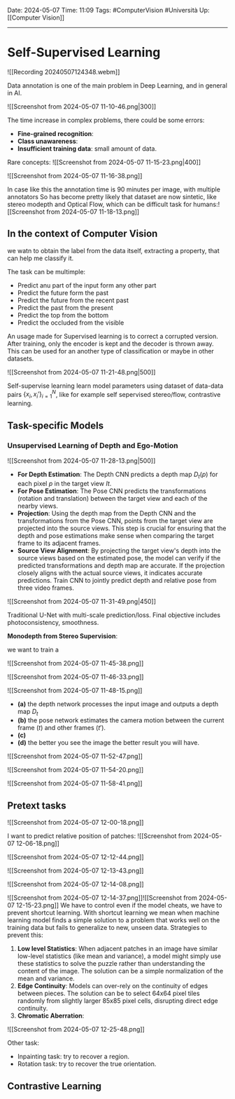 Date: 2024-05-07
Time: 11:09
Tags: #ComputerVision #Università 
Up: [[Computer Vision]]

---
# Self-Supervised Learning

![[Recording 20240507124348.webm]]

Data annotation is one of the main problem in Deep Learning, and in general in AI.

![[Screenshot from 2024-05-07 11-10-46.png|300]]

The time increase in complex problems, there could be some errors:
- **Fine-grained recognition**: 
- **Class unawareness**: 
- **Insufficient training data**: small amount of data.

Rare concepts:
![[Screenshot from 2024-05-07 11-15-23.png|400]]


![[Screenshot from 2024-05-07 11-16-38.png]]

In case like this the annotation time is 90 minutes per image, with multiple annotators
So has become pretty likely that dataset are now sintetic, like stereo modepth and Optical Flow, which can be difficult task for humans:![[Screenshot from 2024-05-07 11-18-13.png]]


## In the context of Computer Vision

we watn to obtain the label from the data itself, extracting a property, that can help me classify it.

The task can be multimple:
- Predict anu part of the input form any other part
- Predict the future form the past
- Predict the future from the recent past
- Predict the past from the present
- Predict the top from the bottom
- Predict the occluded from the visible

An usage made for Supervised learning is to correct a corrupted version. After training, only the encoder is kept and the decoder is thrown away. This can be used for an another type of classification or maybe in other datasets.

![[Screenshot from 2024-05-07 11-21-48.png|500]]

Self-supervise learning learn model parameters using dataset of data-data pairs $\{x_i,x_i'\}^N_{i=1}$, like for example self sepervised stereo/flow, contrastive learning.


## Task-specific Models

### Unsupervised Learning of Depth and Ego-Motion

![[Screenshot from 2024-05-07 11-28-13.png|500]]

- **For Depth Estimation**: The Depth CNN predicts a depth map $D_t​(p)$ for each pixel $p$ in the target view $It$.
- **For Pose Estimation**: The Pose CNN predicts the transformations (rotation and translation) between the target view and each of the nearby views.
- **Projection**: Using the depth map from the Depth CNN and the transformations from the Pose CNN, points from the target view are projected into the source views. This step is crucial for ensuring that the depth and pose estimations make sense when comparing the target frame to its adjacent frames.
- **Source View Alignment**: By projecting the target view's depth into the source views based on the estimated pose, the model can verify if the predicted transformations and depth map are accurate. If the projection closely aligns with the actual source views, it indicates accurate predictions.
Train CNN to jointly predict depth and relative pose from three video frames. 

![[Screenshot from 2024-05-07 11-31-49.png|450]]

Traditional U-Net with multi-scale prediction/loss. Final objective includes photoconsistency, smoothness. 

**Monodepth from Stereo Supervision**:

we want to train a 

![[Screenshot from 2024-05-07 11-45-38.png]]


![[Screenshot from 2024-05-07 11-46-33.png]]

![[Screenshot from 2024-05-07 11-48-15.png]]


- **(a)** the depth network processes the input image and outputs a depth map $D_t$
- **(b)** the pose network estimates the camera motion between the current frame $(t)$ and other frames $(t')$. 
- **(c)** 
- **(d)** the better you see the image the better result you will have.


![[Screenshot from 2024-05-07 11-52-47.png]]

![[Screenshot from 2024-05-07 11-54-20.png]]


![[Screenshot from 2024-05-07 11-58-41.png]]

## Pretext tasks

![[Screenshot from 2024-05-07 12-00-18.png]]

I want to predict relative position of patches:
![[Screenshot from 2024-05-07 12-06-18.png]]

![[Screenshot from 2024-05-07 12-12-44.png]]

![[Screenshot from 2024-05-07 12-13-43.png]]

![[Screenshot from 2024-05-07 12-14-08.png]]

![[Screenshot from 2024-05-07 12-14-37.png]]![[Screenshot from 2024-05-07 12-15-23.png]]
We have to control even if the model cheats, we have to prevent shortcut learning. With shortcut learning we mean when machine learning model finds a simple solution to a problem that works well on the training data but fails to generalize to new, unseen data. Strategies to prevent this:
1. **Low level Statistics**: When adjacent patches in an image have similar low-level statistics (like mean and variance), a model might simply use these statistics to solve the puzzle rather than understanding the content of the image. The solution can be a simple normalization of the mean and variance.
2. **Edge Continuity**: Models can over-rely on the continuity of edges between pieces. The solution can be to select 64x64 pixel tiles randomly from slightly larger 85x85 pixel cells, disrupting direct edge continuity.
3. **Chromatic Aberration**: 

![[Screenshot from 2024-05-07 12-25-48.png]]

Other task:
- Inpainting task: try to recover a region.
- Rotation task: try to recover the true orientation.






## Contrastive Learning

